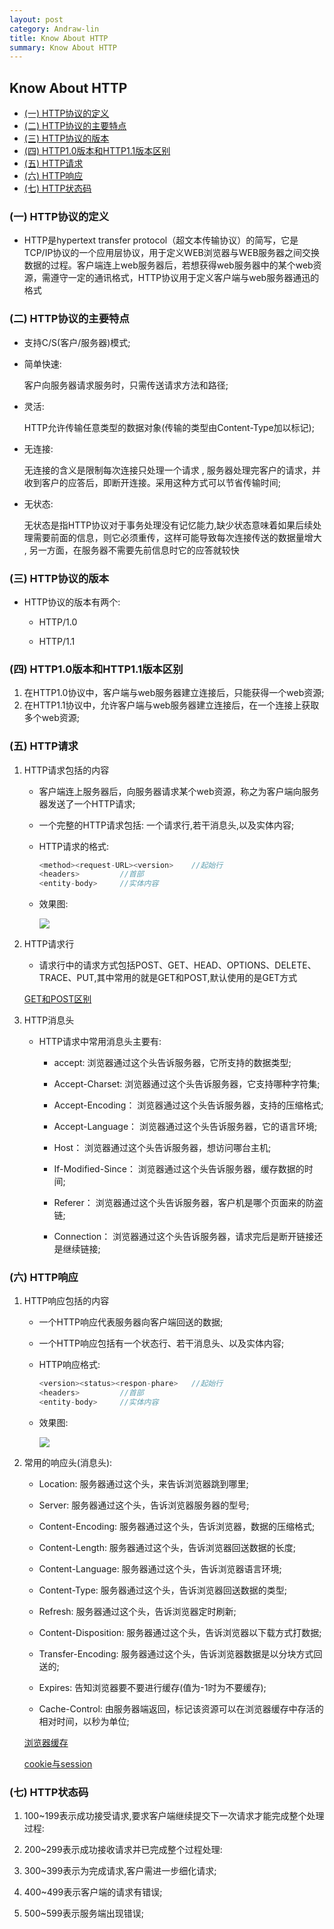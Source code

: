 ```yaml
---
layout: post
category: Andraw-lin
title: Know About HTTP
summary: Know About HTTP
---
```


## **Know About HTTP**

- [(一) HTTP协议的定义](#一-http协议的定义)
- [(二) HTTP协议的主要特点](#二-http协议的主要特点)
- [(三) HTTP协议的版本](#三-http协议的版本)
- [(四) HTTP1.0版本和HTTP1.1版本区别](#四-HTTP10版本和HTTP11版本区别)
- [(五) HTTP请求](#五-http请求)
- [(六) HTTP响应](#六-http响应)
- [(七) HTTP状态码](#七-http状态码)

### (一) HTTP协议的定义

 - HTTP是hypertext transfer protocol（超文本传输协议）的简写，它是TCP/IP协议的一个应用层协议，用于定义WEB浏览器与WEB服务器之间交换数据的过程。客户端连上web服务器后，若想获得web服务器中的某个web资源，需遵守一定的通讯格式，HTTP协议用于定义客户端与web服务器通迅的格式

### (二) HTTP协议的主要特点

 - 支持C/S(客户/服务器)模式;
 - 简单快速:
 
    客户向服务器请求服务时，只需传送请求方法和路径;

 - 灵活:

    HTTP允许传输任意类型的数据对象(传输的类型由Content-Type加以标记);
    
 - 无连接:

    无连接的含义是限制每次连接只处理一个请求 , 服务器处理完客户的请求，并收到客户的应答后，即断开连接。采用这种方式可以节省传输时间;
    
 - 无状态:

    无状态是指HTTP协议对于事务处理没有记忆能力,缺少状态意味着如果后续处理需要前面的信息，则它必须重传，这样可能导致每次连接传送的数据量增大 , 另一方面，在服务器不需要先前信息时它的应答就较快
 
 
### (三) HTTP协议的版本

 - HTTP协议的版本有两个:

   + HTTP/1.0

   + HTTP/1.1


### (四) HTTP1.0版本和HTTP1.1版本区别

 1. 在HTTP1.0协议中，客户端与web服务器建立连接后，只能获得一个web资源;
 2. 在HTTP1.1协议中，允许客户端与web服务器建立连接后，在一个连接上获取多个web资源;


### (五) HTTP请求

 1. HTTP请求包括的内容

    + 客户端连上服务器后，向服务器请求某个web资源，称之为客户端向服务器发送了一个HTTP请求;
    + 一个完整的HTTP请求包括: 一个请求行,若干消息头,以及实体内容;
    + HTTP请求的格式:
      
      ```javascript
      <method><request-URL><version>    //起始行
      <headers>         //首部
      <entity-body>     //实体内容
      ```
      
    + 效果图:
    
      ![](http://7xs89l.com1.z0.glb.clouddn.com/HTTPrequest.png)

 2. HTTP请求行

    + 请求行中的请求方式包括POST、GET、HEAD、OPTIONS、DELETE、TRACE、PUT,其中常用的就是GET和POST,默认使用的是GET方式
    
    [GET和POST区别](https://github.com/Andraw-lin/Andraw-lin.github.io/blob/master/_posts/2016-04-05-AJAX-Cache-Principle.md)
 
 

 3. HTTP消息头

    + HTTP请求中常用消息头主要有:
    
      - accept:
        浏览器通过这个头告诉服务器，它所支持的数据类型;

      - Accept-Charset:
        浏览器通过这个头告诉服务器，它支持哪种字符集;

      - Accept-Encoding：
        浏览器通过这个头告诉服务器，支持的压缩格式;

      - Accept-Language：
        浏览器通过这个头告诉服务器，它的语言环境;

      - Host：
        浏览器通过这个头告诉服务器，想访问哪台主机;
        
      - If-Modified-Since：
        浏览器通过这个头告诉服务器，缓存数据的时间;
        
      - Referer：
        浏览器通过这个头告诉服务器，客户机是哪个页面来的防盗链;
        
      - Connection：
        浏览器通过这个头告诉服务器，请求完后是断开链接还是继续链接;
        
        
### (六) HTTP响应

 1. HTTP响应包括的内容

    + 一个HTTP响应代表服务器向客户端回送的数据;
    + 一个HTTP响应包括有一个状态行、若干消息头、以及实体内容;
    + HTTP响应格式:
    
      ```javascript
      <version><status><respon-phare>   //起始行
      <headers>         //首部
      <entity-body>     //实体内容
      ```
    
    + 效果图:
    
      ![](http://7xs89l.com1.z0.glb.clouddn.com/HTTPresponse.png)
      
      
 2. 常用的响应头(消息头):

    + Location:
      服务器通过这个头，来告诉浏览器跳到哪里;

    + Server:
      服务器通过这个头，告诉浏览器服务器的型号;
      
    + Content-Encoding:
      服务器通过这个头，告诉浏览器，数据的压缩格式;
      
    + Content-Length:
      服务器通过这个头，告诉浏览器回送数据的长度;
      
    + Content-Language:
      服务器通过这个头，告诉浏览器语言环境;

    + Content-Type:
      服务器通过这个头，告诉浏览器回送数据的类型;
      
    + Refresh:
      服务器通过这个头，告诉浏览器定时刷新;

    + Content-Disposition:
      服务器通过这个头，告诉浏览器以下载方式打数据;
      
    + Transfer-Encoding:
      服务器通过这个头，告诉浏览器数据是以分块方式回送的;
      
    + Expires:
      告知浏览器要不要进行缓存(值为-1时为不要缓存);
      
    + Cache-Control:
      由服务器端返回，标记该资源可以在浏览器缓存中存活的相对时间，以秒为单位;
      
    [浏览器缓存](https://github.com/Andraw-lin/FE-Knowledge-Summary/blob/master/HTML/Something-About-HTML.md#%E4%B9%9D-%E6%B5%8F%E8%A7%88%E5%99%A8%E7%BC%93%E5%AD%98)

    [cookie与session](https://github.com/Andraw-lin/FE-Knowledge-Summary/blob/master/JAVASCRIPT/Something-About-Javascript.md)
    
    
### (七) HTTP状态码

    

 1. 100~199表示成功接受请求,要求客户端继续提交下一次请求才能完成整个处理过程:

 2. 200~299表示成功接收请求并已完成整个过程处理:

 3. 300~399表示为完成请求,客户需进一步细化请求;

 4. 400~499表示客户端的请求有错误;

 5. 500~599表示服务端出现错误;
